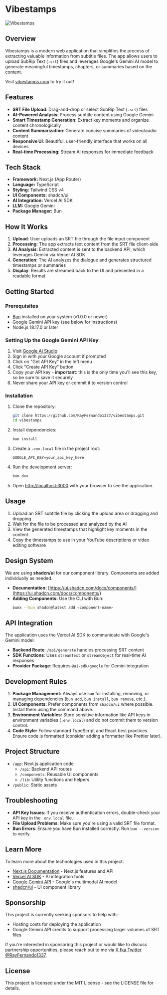 # Vibestamps

![Vibestamps](https://github.com/user-attachments/assets/33cea444-249b-4793-bf42-6c50619528c9)

## Overview

Vibestamps is a modern web application that simplifies the process of extracting valuable information from subtitle files. The app allows users to upload SubRip Text (`.srt`) files and leverages Google's Gemini AI model to generate meaningful timestamps, chapters, or summaries based on the content.

Visit [vibestamps.com](https://vibestamps.com) to try it out!

## Features

- **SRT File Upload**: Drag-and-drop or select SubRip Text (`.srt`) files
- **AI-Powered Analysis**: Process subtitle content using Google Gemini
- **Smart Timestamp Generation**: Extract key moments and organize content chronologically
- **Content Summarization**: Generate concise summaries of video/audio content
- **Responsive UI**: Beautiful, user-friendly interface that works on all devices
- **Real-time Processing**: Stream AI responses for immediate feedback

## Tech Stack

- **Framework:** Next.js (App Router)
- **Language:** TypeScript
- **Styling:** Tailwind CSS v4
- **UI Components:** shadcn/ui
- **AI Integration:** Vercel AI SDK
- **LLM:** Google Gemini
- **Package Manager:** Bun

## How It Works

1. **Upload**: User uploads an SRT file through the file input component
2. **Processing**: The app extracts text content from the SRT file client-side
3. **AI Analysis**: Extracted content is sent to the backend API, which leverages Gemini via Vercel AI SDK
4. **Generation**: The AI analyzes the dialogue and generates structured timestamps or summaries
5. **Display**: Results are streamed back to the UI and presented in a readable format

## Getting Started

### Prerequisites

- [Bun](https://bun.sh/) installed on your system (v1.0.0 or newer)
- Google Gemini API key (see below for instructions)
- Node.js 18.17.0 or later

### Setting Up the Google Gemini API Key

1. Visit [Google AI Studio](https://makersuite.google.com/app/apikey)
2. Sign in with your Google account if prompted
3. Click on "Get API Key" in the left menu
4. Click "Create API Key" button
5. Copy your API key - **important**: this is the only time you'll see this key, so be sure to save it securely
6. Never share your API key or commit it to version control

### Installation

1. Clone the repository:

   ```bash
   git clone https://github.com/RayFernando1337/vibestamps.git
   cd vibestamps
   ```

2. Install dependencies:

   ```bash
   bun install
   ```

3. Create a `.env.local` file in the project root:

   ```
   GOOGLE_API_KEY=your_api_key_here
   ```

4. Run the development server:

   ```bash
   bun dev
   ```

5. Open [http://localhost:3000](http://localhost:3000) with your browser to see the application.

## Usage

1. Upload an SRT subtitle file by clicking the upload area or dragging and dropping
2. Wait for the file to be processed and analyzed by the AI
3. View the generated timestamps that highlight key moments in the content
4. Copy the timestamps to use in your YouTube descriptions or video editing software

## Design System

We are using **shadcn/ui** for our component library. Components are added individually as needed.

- **Documentation:** [https://ui.shadcn.com/docs/components/](https://ui.shadcn.com/docs/components/)
- **Adding Components:** Use the CLI with Bun:
  ```bash
  bunx --bun shadcn@latest add <component-name>
  ```

## API Integration

The application uses the Vercel AI SDK to communicate with Google's Gemini model:

- **Backend Route**: `/api/generate` handles processing SRT content
- **SDK Functions**: Uses `streamText` or `streamObject` for real-time AI responses
- **Provider Package**: Requires `@ai-sdk/google` for Gemini integration

## Development Rules

1. **Package Management:** Always use `bun` for installing, removing, or managing dependencies (`bun add`, `bun install`, `bun remove`, etc.).
2. **UI Components:** Prefer components from `shadcn/ui` where possible. Install them using the command above.
3. **Environment Variables:** Store sensitive information like API keys in environment variables (`.env.local`) and do not commit them to version control.
4. **Code Style:** Follow standard TypeScript and React best practices. Ensure code is formatted (consider adding a formatter like Prettier later).

## Project Structure

- `/app`: Next.js application code
  - `/api`: Backend API routes
  - `/components`: Reusable UI components
  - `/lib`: Utility functions and helpers
- `/public`: Static assets

## Troubleshooting

- **API Key Issues**: If you receive authentication errors, double-check your API key in the `.env.local` file.
- **File Upload Problems**: Make sure you're using a valid SRT file format.
- **Bun Errors**: Ensure you have Bun installed correctly. Run `bun --version` to verify.

## Learn More

To learn more about the technologies used in this project:

- [Next.js Documentation](https://nextjs.org/docs) - Next.js features and API
- [Vercel AI SDK](https://sdk.vercel.ai/docs) - AI integration tools
- [Google Gemini API](https://ai.google.dev/docs) - Google's multimodal AI model
- [shadcn/ui](https://ui.shadcn.com/) - UI component library

## Sponsorship

This project is currently seeking sponsors to help with:

- Hosting costs for deploying the application
- Google Gemini API credits to support processing larger volumes of SRT files

If you're interested in sponsoring this project or would like to discuss partnership opportunities, please reach out to me via [X fka Twitter @RayFernando1337](https://x.com/Rayfernando1337).

## License

This project is licensed under the MIT License - see the LICENSE file for details.
